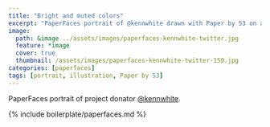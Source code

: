 ```yaml
---
title: "Bright and muted colors"
excerpt: "PaperFaces portrait of @kennwhite drawn with Paper by 53 on an iPad."
image: 
  path: &image ../assets/images/paperfaces-kennwhite-twitter.jpg 
  feature: *image
  cover: true
  thumbnail: /assets/images/paperfaces-kennwhite-twitter-150.jpg
categories: [paperfaces]
tags: [portrait, illustration, Paper by 53]
---
```


PaperFaces portrait of project donator [@kennwhite](https://twitter.com/kennwhite).

{% include boilerplate/paperfaces.md %}
